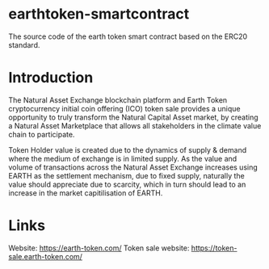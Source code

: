 # earthtoken-smartcontract
The source code of the earth token smart contract based on the ERC20 standard.

# Introduction
The Natural Asset Exchange blockchain platform and Earth Token cryptocurrency initial coin offering (ICO) token sale provides a unique opportunity to truly transform the Natural Capital Asset market, by creating a Natural Asset Marketplace that allows all stakeholders in the climate value chain to participate.

Token Holder value is created due to the dynamics of supply & demand where the medium of exchange is in limited supply. As the value and volume of transactions across the Natural Asset Exchange increases using EARTH as the settlement mechanism, due to fixed supply, naturally the value should appreciate due to scarcity, which in turn should lead to an increase in the market capitilisation of EARTH.

# Links
Website: https://earth-token.com/
Token sale website: https://token-sale.earth-token.com/

